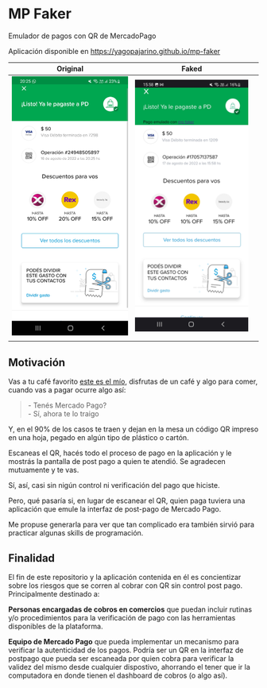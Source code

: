 # MP Faker

Emulador de pagos con QR de MercadoPago

Aplicación disponible en https://yagopajarino.github.io/mp-faker

| Original                                                                                        | Faked                                                                                              |   |
|-------------------------------------------------------------------------------------------------|----------------------------------------------------------------------------------------------------|---|
| ![imagen original](https://github.com/yagopajarino/mp-faker/blob/main/src/templates/screen.png) | ![imagen faked](https://github.com/yagopajarino/mp-faker/blob/main/src/templates/screen_faker.jpg) |   |
|                                                                                                 |                                                                                                    |   |

## Motivación

Vas a tu café favorito [este es el mío](https://www.instagram.com/cuervocafe/), disfrutas de un café y algo para comer, cuando vas a pagar ocurre algo así:

> \- Tenés Mercado Pago?\
> \- Sí, ahora te lo traigo

Y, en el 90% de los casos te traen y dejan en la mesa un código QR impreso en una hoja, pegado en algún tipo de plástico o cartón.

Escaneas el QR, hacés todo el proceso de pago en la aplicación y le mostrás la pantalla de post pago a quien te atendió. Se agradecen mutuamente y te vas.

Sí, así, casi sin nigún control ni verificación del pago que hiciste.

Pero, qué pasaría si, en lugar de escanear el QR, quien paga tuviera una aplicación que emule la interfaz de post-pago de Mercado Pago.

Me propuse generarla para ver que tan complicado era también sirvió para practicar algunas skills de programación.

## Finalidad

El fin de este repositorio y la aplicación contenida en él es concientizar sobre los riesgos que se corren al cobrar con QR sin control post pago. Principalmente destinado a:

**Personas encargadas de cobros en comercios** que puedan incluir rutinas y/o procedimientos para la verificación de pago con las herramientas disponibles de la plataforma.

**Equipo de Mercado Pago** que pueda implementar un mecanismo para verificar la autenticidad de los pagos. Podría ser un QR en la interfaz de postpago que pueda ser escaneada por quien cobra para verificar la validez del mismo desde cualquier dispostivo, ahorrando el tener que ir la computadora en donde tienen el dashboard de cobros (o algo así).

